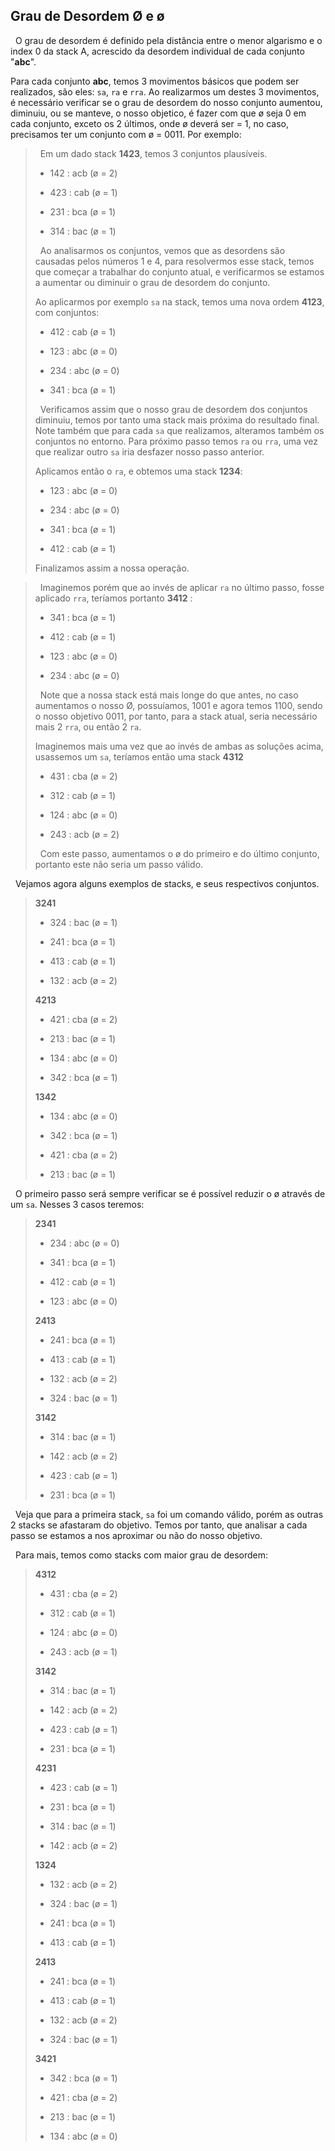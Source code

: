 ## Grau de Desordem &Oslash; e &oslash;
&nbsp; O grau de desordem é definido pela distância entre o menor algarismo e o index 0 da stack A, acrescido da desordem individual de cada conjunto "**abc**".

Para cada conjunto **abc**, temos 3 movimentos básicos que podem ser realizados, são eles: `sa`, `ra` e `rra`. Ao realizarmos um destes 3 movimentos, é necessário verificar se o grau de desordem do nosso conjunto aumentou, diminuiu, ou se manteve, o nosso objetico, é fazer com que &oslash; seja 0 em cada conjunto, exceto os 2 últimos, onde &oslash; deverá ser = 1, no caso, precisamos ter um conjunto com &oslash; = 0011. Por exemplo:

>  &nbsp; Em um dado stack **1423**, temos 3 conjuntos plausíveis.
>
>- 142 : acb  (&oslash; = 2)
>
>- 423 : cab  (&oslash; = 1)
>
>- 231 : bca  (&oslash; = 1)
>
>- 314 : bac  (&oslash; = 1)
>
>&nbsp; Ao analisarmos os conjuntos, vemos que as desordens são causadas pelos números 1 e 4, para resolvermos esse stack, temos que começar a trabalhar do conjunto atual, e verificarmos se estamos a aumentar ou diminuir o grau de desordem do conjunto.
>
>Ao aplicarmos por exemplo `sa` na stack, temos uma nova ordem **4123**, com conjuntos:
>
>- 412  : cab  (&oslash; = 1)
>
>- 123  : abc  (&oslash; = 0)
>
>- 234  : abc  (&oslash; = 0)
>
>- 341  : bca  (&oslash; = 1)
>
>&nbsp; Verificamos assim que o nosso grau de desordem dos conjuntos diminuiu, temos por tanto uma stack mais próxima do resultado final. Note também que para cada `sa` que realizamos, alteramos também os conjuntos no entorno. Para próximo passo temos `ra` ou `rra`, uma vez que realizar outro `sa` iria desfazer nosso passo anterior.
>
> Aplicamos então o `ra`, e obtemos uma stack **1234**:
>
>- 123  : abc  (&oslash; = 0)
>
>- 234  : abc  (&oslash; = 0)
>
>- 341  : bca  (&oslash; = 1)
>
>- 412  : cab  (&oslash; = 1)
>
> Finalizamos assim a nossa operação.

>&nbsp; Imaginemos porém que ao invés de aplicar `ra` no último passo, fosse aplicado `rra`, teríamos portanto **3412** :
>
>- 341  : bca  (&oslash; = 1)
>
>- 412  : cab  (&oslash; = 1)
>
>- 123  : abc  (&oslash; = 0)
>
>- 234  : abc  (&oslash; = 0)
>
>&nbsp; Note que a nossa stack está mais longe do que antes, no caso aumentamos o nosso &Oslash;, possuíamos, 1001 e agora temos 1100, sendo o nosso objetivo 0011, por tanto, para a stack atual, seria necessário mais 2 `rra`, ou então 2 `ra`.
>
>Imaginemos mais uma vez que ao invés de ambas as soluções acima, usassemos um `sa`, teríamos então uma stack **4312**
>
>- 431  : cba  (&oslash; = 2)
>
>- 312  : cab  (&oslash; = 1)
>
>- 124  : abc  (&oslash; = 0)
>
>- 243  : acb  (&oslash; = 2)
>
>&nbsp; Com este passo, aumentamos o &oslash; do primeiro e do último conjunto, portanto este não seria um passo válido.


&nbsp; Vejamos agora alguns exemplos de stacks, e seus respectivos conjuntos.

> **3241**
>
>- 324  : bac  (&oslash; = 1)
>
>- 241  : bca  (&oslash; = 1)
>
>- 413  : cab  (&oslash; = 1)
>
>- 132  : acb  (&oslash; = 2)
>
> **4213**
>
>- 421  : cba  (&oslash; = 2)
>
>- 213  : bac  (&oslash; = 1)
>
>- 134  : abc  (&oslash; = 0)
>
>- 342  : bca  (&oslash; = 1)
>
> **1342**
>
>- 134  : abc  (&oslash; = 0)
>
>- 342  : bca  (&oslash; = 1)
>
>- 421  : cba  (&oslash; = 2)
>
>- 213  : bac  (&oslash; = 1)
>

&nbsp; O primeiro passo será sempre verificar se é possível reduzir o &oslash; através de um `sa`.
Nesses 3 casos teremos:

> **2341**
>
>- 234  : abc  (&oslash; = 0)
>
>- 341  : bca  (&oslash; = 1)
>
>- 412  : cab  (&oslash; = 1)
>
>- 123  : abc  (&oslash; = 0)
>
> **2413**
>
>- 241  : bca  (&oslash; = 1)
>
>- 413  : cab  (&oslash; = 1)
>
>- 132  : acb  (&oslash; = 2)
>
>- 324  : bac  (&oslash; = 1)
>
> **3142**
>
>- 314  : bac  (&oslash; = 1)
>
>- 142  : acb  (&oslash; = 2)
>
>- 423  : cab  (&oslash; = 1)
>
>- 231  : bca  (&oslash; = 1)
>

&nbsp; Veja que para a primeira stack, `sa` foi um comando válido, porém as outras 2 stacks se afastaram do objetivo. Temos por tanto, que analisar a cada passo se estamos a nos aproximar ou não do nosso objetivo.

&nbsp; Para mais, temos como stacks com maior grau de desordem:

> **4312**
>
>- 431  : cba  (&oslash; = 2)
>
>- 312  : cab  (&oslash; = 1)
>
>- 124  : abc  (&oslash; = 0)
>
>- 243  : acb  (&oslash; = 1)
>
> **3142**
>
>- 314  : bac  (&oslash; = 1)
>
>- 142  : acb  (&oslash; = 2)
>
>- 423  : cab  (&oslash; = 1)
>
>- 231  : bca  (&oslash; = 1)
>
> **4231**
>
>- 423  : cab  (&oslash; = 1)
>
>- 231  : bca  (&oslash; = 1)
>
>- 314  : bac  (&oslash; = 1)
>
>- 142  : acb  (&oslash; = 2)
>
> **1324**
>
>- 132  : acb  (&oslash; = 2)
>
>- 324  : bac  (&oslash; = 1)
>
>- 241  : bca  (&oslash; = 1)
>
>- 413  : cab  (&oslash; = 1)
>
> **2413**
>
>- 241  : bca  (&oslash; = 1)
>
>- 413  : cab  (&oslash; = 1)
>
>- 132  : acb  (&oslash; = 2)
>
>- 324  : bac  (&oslash; = 1)
>
> **3421**
>
>- 342  : bca  (&oslash; = 1)
>
>- 421  : cba  (&oslash; = 2)
>
>- 213  : bac  (&oslash; = 1)
>
>- 134  : abc  (&oslash; = 0)
>
